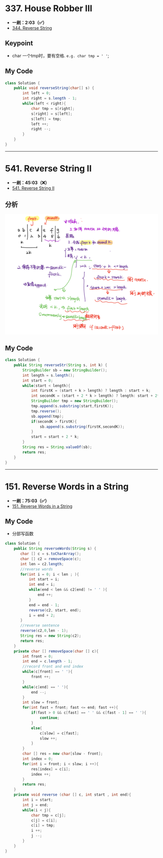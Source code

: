 # 337. House Robber III
* **一刷：2:03（✅）**
* [344. Reverse String](https://leetcode.com/problems/reverse-string/)
## Keypoint
* char 一个tmp时，要有空格. `e.g. char tmp = ' '`;
## My Code
```java
class Solution {
    public void reverseString(char[] s) {
        int left = 0;
        int right = s.length - 1;
        while(left < right){
            char tmp = s[right];
            s[right] = s[left];
            s[left] = tmp;
            left ++;
            right --;
        }
    }
}
```
***
# 541. Reverse String II
* **一刷：45:03（❌）**
* [541. Reverse String II](https://leetcode.com/problems/reverse-string-ii/)

## 分析
![image](img/541.jpg)

## My Code
```java
class Solution {
    public String reverseStr(String s, int k) {
        StringBuilder sb = new StringBuilder();
        int length = s.length();
        int start = 0;
        while(start < length){
            int firstK = (start + k > length) ? length : start + k;
            int secondK = (start + 2 * k > length) ? length: start + 2* k;
            StringBuilder tmp = new StringBuilder();
            tmp.append(s.substring(start,firstK));
            tmp.reverse();
            sb.append(tmp);
            if(secondK > firstK){
                sb.append(s.substring(firstK,secondK));
            }
            start = start + 2 * k;
        }
        String res = String.valueOf(sb);
        return res;
    }
}
```
***
# 151. Reverse Words in a String
* **一刷：75:03（✅）**
* [151. Reverse Words in a String](https://leetcode.com/problems/reverse-words-in-a-string/description/)

## My Code
* 分部写函数
```java
class Solution {
    public String reverseWords(String s) {
       char [] c = s.toCharArray();
       char [] c2 = removeSpace(c); 
       int len = c2.length;
       //reverse words
       for(int i = 0; i < len ; ){
           int start = i;
           int end = i;
           while(end < len && c2[end] != ' ' ){
               end ++;
           }
           end = end - 1;
           reverse(c2, start, end);
           i = end + 2;
       }
       //reverse sentence
       reverse(c2,0,len - 1);
       String res = new String(c2);
       return res;
    }
    private char [] removeSpace(char [] c){
        int front = 0;
        int end = c.length - 1;
        //record front and end index
        while(c[front] == ' '){
            front ++;
        }
        while(c[end] == ' '){
            end --;
        }
        int slow = front;
        for(int fast = front; fast <= end; fast ++){
            if(fast > 0 && c[fast] == ' ' && c[fast - 1] == ' '){
                continue;
            }
            else{
                c[slow] = c[fast];
                slow ++;
            }
        }
        char [] res = new char[slow - front];
        int index = 0;
        for(int i = front; i < slow; i ++){
            res[index] = c[i];
            index ++;
        }
        return res;
    }
    private void reverse (char [] c, int start , int end){
        int i = start;
        int j = end;
        while(i < j){
            char tmp = c[j];
            c[j] = c[i];
            c[i] = tmp;
            i ++;
            j --;
        }
    }
}
```